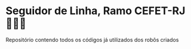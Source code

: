 # Seguidor de Linha, Ramo CEFET-RJ 👨🏾‍💻

Repositório contendo todos os códigos já utilizados dos robôs criados
